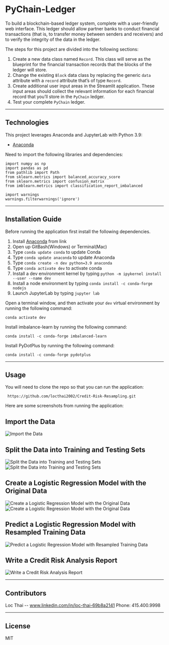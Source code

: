 # PyChain-Ledger
To build a blockchain-based ledger system, complete with a user-friendly web interface. This ledger should allow partner banks to conduct financial transactions (that is, to transfer money between senders and receivers) and to verify the integrity of the data in the ledger.


The steps for this project are divided into the following sections:

1. Create a new data class named ```Record```. This class will serve as the blueprint for the financial transaction records that the blocks of the ledger will store.
2. Change the existing ```Block``` data class by replacing the generic ```data``` attribute with a ```record``` attribute that’s of type ```Record```.
3. Create additional user input areas in the Streamlit application. These input areas should collect the relevant information for each financial record that you’ll store in the ```PyChain``` ledger.
4. Test your complete ```PyChain``` ledger.


---

## Technologies

This project leverages Anaconda and JupyterLab with Python 3.9:

* [Anaconda](https://www.anaconda.com/products/individual) 

Need to import the following libraries and dependencies:

```
import numpy as np
import pandas as pd
from pathlib import Path
from sklearn.metrics import balanced_accuracy_score
from sklearn.metrics import confusion_matrix
from imblearn.metrics import classification_report_imbalanced

import warnings
warnings.filterwarnings('ignore')
```

---

## Installation Guide

Before running the application first install the following dependencies.

1. Install [Anaconda](https://www.anaconda.com/products/individual) from link 
2. Open up GitBash(Windows) or Terminal(Mac)
3. Type ```conda update conda``` to update Conda
4. Type ```conda update anaconda``` to update Anaconda
5. Type ```conda create -n dev python=3.9 anaconda```
6. Type ```conda activate dev``` to activate conda
7. Install a dev environment kernel by typing ```python -m ipykernel install --user --name dev```
8. Install a node environment by typing ```conda install -c conda-forge nodejs```
9. Launch JupyterLab by typing ```jupyter lab```

Open a terminal window, and then activate your ```dev``` virtual environment by running the following command:
```
conda activate dev 
```
Install imbalance-learn by running the following command:

```
conda install -c conda-forge imbalanced-learn 
```
Install PyDotPlus by running the following command:

```
conda install -c conda-forge pydotplus
```
---

## Usage

You will need to clone the repo so that you can run the application:

```
 https://github.com/locthai2002/Credit-Risk-Resampling.git

```

Here are some screenshots from running the application:

## Import the Data

![Import the Data](images/1.png)

## Split the Data into Training and Testing Sets

![Split the Data into Training and Testing Sets](images/2.png)
![Split the Data into Training and Testing Sets](images/3.png)

## Create a Logistic Regression Model with the Original Data

![Create a Logistic Regression Model with the Original Data](images/4.png)
![Create a Logistic Regression Model with the Original Data](images/5.png)

## Predict a Logistic Regression Model with Resampled Training Data

![Predict a Logistic Regression Model with Resampled Training Data](images/6.png)

## Write a Credit Risk Analysis Report

![Write a Credit Risk Analysis Report](images/7.png)


---

## Contributors

Loc Thai -- www.linkedin.com/in/loc-thai-69b8a2141
Phone: 415.400.9998

---

## License

MIT
